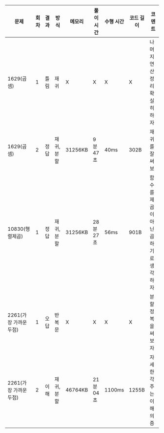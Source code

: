 | 문제                   | 회차 | 결과 | 방식      | 메모리  | 풀이 시간 | 수행 시간 | 코드 길이 | 코멘트                               |
| ---------------------- | ---- | ---- | --------- | ------- | --------- | --------- | --------- | ------------------------------------ |
| 1629(곱셈)             | 1    | 틀림 | 재귀      | X       | X         | X         | X         | 나머지 연산 정리 확실히하자          |
| 1629(곱셈)             | 2    | 정답 | 재귀,분할 | 31256KB | 9분 47초  | 40ms      | 302B      | 재귀를 잘써보                        |
| 10830(행렬제곱)        | 1    | 정답 | 재귀,분할 | 31256KB | 28분 27초 | 56ms      | 901B      | 함수를 제곱이 아닌 곱하기로 생각하자 |
| 2261(가장 가까운 두점) | 1    | 오답 | 반복문    | X       | X         | X         | X         | 분할정복을 써보자                    |
| 2261(가장 가까운 두점) | 2    | 이해 | 재귀,분할 | 46764KB | 21분 04초 | 1100ms    | 1255B     | 자세한 각주는 이해의 증              |

